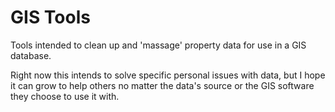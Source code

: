 # GIS Tools
Tools intended to clean up and 'massage' property data for use in a GIS database.

Right now this intends to solve specific personal issues with data, but I hope it can grow to help others no matter the data's source or the GIS software they choose to use it with.